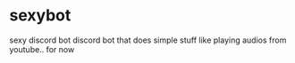# sexybot
sexy discord bot
discord bot that does simple stuff like playing audios from youtube.. for now
